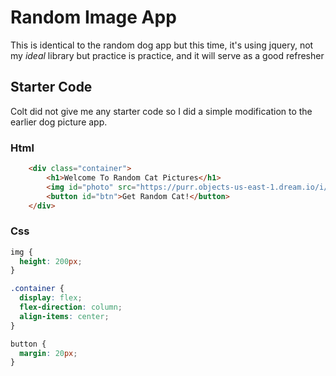 # Random Image App

This is identical to the random dog app but this time, it's using jquery, not my *ideal* library but practice is practice, and it will serve as a good refresher

## Starter Code

Colt did not give me any starter code so I did a simple modification to the earlier dog picture app.

### Html

```html
    <div class="container">
        <h1>Welcome To Random Cat Pictures</h1>
        <img id="photo" src="https://purr.objects-us-east-1.dream.io/i/dsc_0002.jpg" alt="">
        <button id="btn">Get Random Cat!</button>
    </div>
```

### Css

```css
img {
  height: 200px;
}

.container {
  display: flex;
  flex-direction: column;
  align-items: center;
}

button {
  margin: 20px;
}
```
